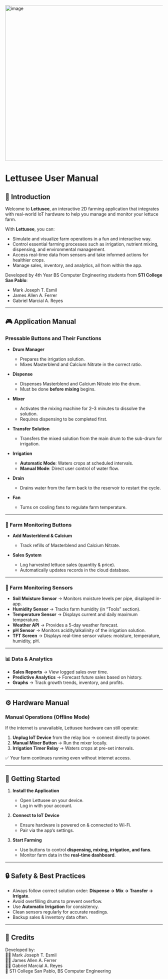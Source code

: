 <img width="786" height="498" alt="image" src="https://github.com/user-attachments/assets/c145b83e-b2d1-4c4a-af3b-b18f5f1aaa8d" />




# Lettusee User Manual  

## 📌 Introduction  
Welcome to **Lettusee**, an interactive 2D farming application that integrates with real-world IoT hardware to help you manage and monitor your lettuce farm.  

With **Lettusee**, you can:  
- Simulate and visualize farm operations in a fun and interactive way.  
- Control essential farming processes such as irrigation, nutrient mixing, dispensing, and environmental management.  
- Access real-time data from sensors and take informed actions for healthier crops.  
- Manage sales, inventory, and analytics, all from within the app.  

Developed by 4th Year BS Computer Engineering students from **STI College San Pablo**:  
- Mark Joseph T. Esmil  
- James Allen A. Ferrer  
- Gabriel Marcial A. Reyes  

---

## 🎮 Application Manual  

### Pressable Buttons and Their Functions  

- **Drum Manager**  
  - Prepares the irrigation solution.  
  - Mixes Masterblend and Calcium Nitrate in the correct ratio.  

- **Dispense**  
  - Dispenses Masterblend and Calcium Nitrate into the drum.  
  - Must be done **before mixing** begins.  

- **Mixer**  
  - Activates the mixing machine for 2–3 minutes to dissolve the solution.  
  - Requires dispensing to be completed first.  

- **Transfer Solution**  
  - Transfers the mixed solution from the main drum to the sub-drum for irrigation.  

- **Irrigation**  
  - **Automatic Mode**: Waters crops at scheduled intervals.  
  - **Manual Mode**: Direct user control of water flow.  

- **Drain**  
  - Drains water from the farm back to the reservoir to restart the cycle.  

- **Fan**  
  - Turns on cooling fans to regulate farm temperature.  

---

### 🌱 Farm Monitoring Buttons  

- **Add Masterblend & Calcium**  
  - Track refills of Masterblend and Calcium Nitrate.  

- **Sales System**  
  - Log harvested lettuce sales (quantity & price).  
  - Automatically updates records in the cloud database.  

---

### 📡 Farm Monitoring Sensors  

- **Soil Moisture Sensor** → Monitors moisture levels per pipe, displayed in-app.  
- **Humidity Sensor** → Tracks farm humidity (in “Tools” section).  
- **Temperature Sensor** → Displays current and daily maximum temperature.  
- **Weather API** → Provides a 5-day weather forecast.  
- **pH Sensor** → Monitors acidity/alkalinity of the irrigation solution.  
- **TFT Screen** → Displays real-time sensor values: moisture, temperature, humidity, pH.  

---

### 📊 Data & Analytics  

- **Sales Reports** → View logged sales over time.  
- **Predictive Analytics** → Forecast future sales based on history.  
- **Graphs** → Track growth trends, inventory, and profits.  

---

## ⚙️ Hardware Manual  

### Manual Operations (Offline Mode)  
If the internet is unavailable, Lettusee hardware can still operate:  

1. **Unplug IoT Device** from the relay box → connect directly to power.  
2. **Manual Mixer Button** → Run the mixer locally.  
3. **Irrigation Timer Relay** → Waters crops at pre-set intervals.  

✅ Your farm continues running even without internet access.  

---

## 🚀 Getting Started  

1. **Install the Application**  
   - Open Lettusee on your device.  
   - Log in with your account.  

2. **Connect to IoT Device**  
   - Ensure hardware is powered on & connected to Wi-Fi.  
   - Pair via the app’s settings.  

3. **Start Farming**  
   - Use buttons to control **dispensing, mixing, irrigation, and fans**.  
   - Monitor farm data in the **real-time dashboard**.  

---

## 🔒 Safety & Best Practices  

- Always follow correct solution order: **Dispense → Mix → Transfer → Irrigate**.  
- Avoid overfilling drums to prevent overflow.  
- Use **Automatic Irrigation** for consistency.  
- Clean sensors regularly for accurate readings.  
- Backup sales & inventory data often.  

---

## 📢 Credits  

Developed by:  
👨‍💻 Mark Joseph T. Esmil  
👨‍💻 James Allen A. Ferrer  
👨‍💻 Gabriel Marcial A. Reyes  
📍 STI College San Pablo, BS Computer Engineering  

